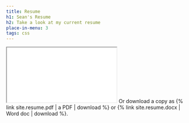 ```yaml
---
title: Resume
h1: Sean's Resume
h2: Take a look at my current resume
place-in-menu: 3
tags: css
---
```

<iframe title="{{ page.h1 }}" src="/assets/js/pdf.js/web/viewer.html?file={{ site.resume.pdf | replace: ' ', '%20' }}"></iframe>
Or download a copy as {% link site.resume.pdf | a PDF | download %} or {% link site.resume.docx | Word doc | download %}.